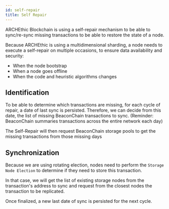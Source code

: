 ```yaml
---
id: self-repair
title: Self Repair
---
```


ARCHEthic Blockchain is using a self-repair mechanism to be able to sync/re-sync missing transactions to be able
to restore the state of a node.

Because ARCHEthic is using a multidimensional sharding, a node needs to execute a self-repair on multiple occasions, to ensure data availability and security:

- When the node bootstrap
- When a node goes offline
- When the code and heuristic algorithms changes

## Identification

To be able to determine which transactions are missing, for each cycle of repair, a date of last sync is persisted.
Therefore, we can decide from this date, the list of missing BeaconChain transactions to sync. (Reminder: BeaconChain summaries transactions across the entire network each day)

The Self-Repair will then request BeaconChain storage pools to get the missing transactions from those missing days

## Synchronization

Because we are using rotating election, nodes need to perform the `Storage Node Election` to determine if they need to store this transaction.

In that case, we will get the list of existing storage nodes from the transaction's address to sync and request from the closest nodes the transaction to be replicated.

Once finalized, a new last date of sync is persisted for the next cycle.

